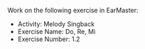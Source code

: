 Work on the following exercise in EarMaster:
- Activity: Melody Singback
- Exercise Name: Do, Re, Mi
- Exercise Number: 1.2
